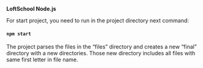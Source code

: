 **LoftSchool Node.js**

For start project, you need to run in the project directory next command:

#### `npm start`

The project parses the files in the “files” directory and creates a new “final” directory with a new directories. Those new directory includes all files with same first letter in file name.